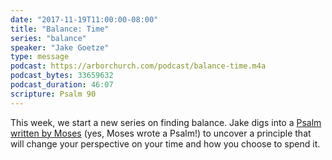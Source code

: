 ```yaml
---
date: "2017-11-19T11:00:00-08:00"
title: "Balance: Time"
series: "balance"
speaker: "Jake Goetze"
type: message
podcast: https://arborchurch.com/podcast/balance-time.m4a
podcast_bytes: 33659632
podcast_duration: 46:07
scripture: Psalm 90
---
```


This week, we start a new series on finding balance. Jake digs into a [Psalm written by Moses](https://www.biblegateway.com/passage/?search=psalm+90&version=ESV) (yes, Moses wrote a Psalm!) to uncover a principle that will change your perspective on your time and how you choose to spend it.
